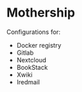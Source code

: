 # Mothership

Configurations for:

* Docker registry
* Gitlab
* Nextcloud
* BookStack
* Xwiki
* Iredmail
